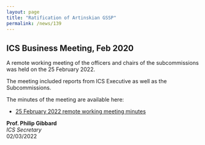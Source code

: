 ```yaml
---
layout: page
title: "Ratification of Artinskian GSSP"
permalink: /news/139
---
```

## ICS Business Meeting, Feb 2020

A remote working meeting of the officers and chairs of the subcommissions was held on the 25 February 2022.

The meeting included reports from ICS Executive as well as the Subcommissions. 

The minutes of the meeting are available here:

* [25 February 2022 remote working meeting minutes](/news/139_ICSBusinessMeetingMinutes.pdf)


**Prof. Philip Gibbard**  
_ICS Secretary_  
02/03/2022

